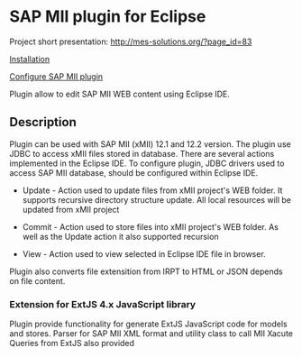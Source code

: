 # SAP MII plugin for Eclipse #

Project short presentation: http://mes-solutions.org/?page_id=83

[Installation](Installation.md)

[Configure SAP MII plugin](Configure.md)

Plugin allow to edit SAP MII WEB content using Eclipse IDE.

## Description ##
Plugin can be used with SAP MII (xMII) 12.1 and 12.2 version.
The plugin use JDBC to access xMII files stored in database. There are several actions implemented in the Eclipse IDE. To configure plugin, JDBC drivers used to access SAP MII database, should be configured  within Eclipse IDE.

  * Update - Action used to update files from xMII project's WEB folder. It supports recursive directory structure update. All local resources will be updated from xMII project

  * Commit - Action used to store files into xMII project's WEB folder. As well as the Update action it also supported recursion

  * View - Action used to view selected in Eclipse IDE file in browser.

Plugin also converts file extensition from IRPT to HTML or JSON depends on file content.

### Extension for ExtJS 4.x JavaScript library ###
Plugin provide functionality for generate ExtJS JavaScript code for models and stores. Parser for SAP MII XML format and utility class to call MII Xacute Queries from ExtJS also provided